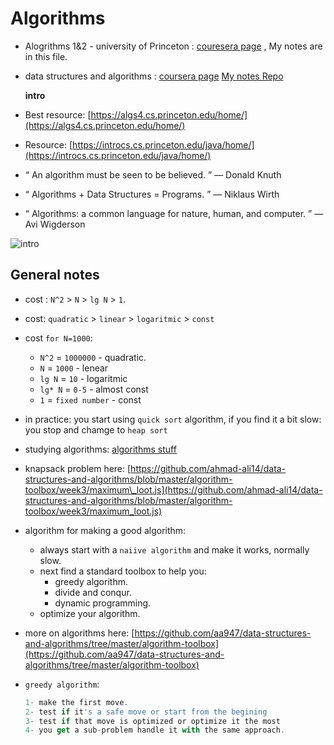 # Algorithms

* Alogrithms 1&2 - university of Princeton : [couresera page](https://www.coursera.org/learn/algorithms-part1/home/welcome) , My notes are in this file.
* data structures and algorithms : [coursera page](https://www.coursera.org/specializations/data-structures-algorithms) [My notes Repo](https://github.com/ahmad-ali14/data-structures-and-algorithms)

  **intro**

* Best resource: [https://algs4.cs.princeton.edu/home/](https://algs4.cs.princeton.edu/home/)
* Resource: [https://introcs.cs.princeton.edu/java/home/](https://introcs.cs.princeton.edu/java/home/)
* “ An algorithm must be seen to be believed. ” — Donald Knuth
* “ Algorithms + Data Structures = Programs. ” — Niklaus Wirth
* “ Algorithms: a common language for nature, human, and computer. ” — Avi Wigderson

![intro](https://i.imgur.com/IapntqE.png)

## General notes

* cost : `N^2` &gt; `N` &gt; `lg N` &gt; `1`.
* cost: `quadratic` &gt; `linear` &gt; `logaritmic` &gt; `const`
* cost `for N=1000`:
  * `N^2` = `1000000` - quadratic.
  * `N` = `1000` - lenear
  * `lg N` = `10` - logaritmic
  * `lg* N` = `0-5` - almost const
  * `1` = `fixed number` - const
* in practice: you start using `quick sort` algorithm, if you find it a bit slow: you stop and chamge to `heap sort`
* studying algorithms: [algorithms stuff](https://github.com/ahmad-ali14/Activity-log/blob/master/algorithms.md)
* knapsack problem here: [https://github.com/ahmad-ali14/data-structures-and-algorithms/blob/master/algorithm-toolbox/week3/maximum\_loot.js](https://github.com/ahmad-ali14/data-structures-and-algorithms/blob/master/algorithm-toolbox/week3/maximum_loot.js)
* algorithm for making a good algorithm:
  * always start with a `naiive algorithm` and make it works, normally slow.
  * next find a standard toolbox to help you:
    * greedy algorithm.
    * divide and conqur.
    * dynamic programming.
  * optimize your algorithm.
* more on algorithms here: [https://github.com/aa947/data-structures-and-algorithms/tree/master/algorithm-toolbox](https://github.com/aa947/data-structures-and-algorithms/tree/master/algorithm-toolbox)
* `greedy algorithm`:

  ```javascript
  1- make the first move.
  2- test if it's a safe move or start from the begining
  3- test if that move is optimized or optimize it the most
  4- you get a sub-problem handle it with the same approach.
  ```
